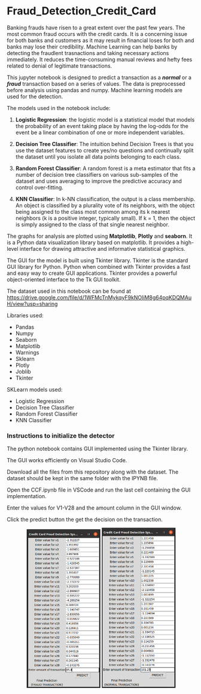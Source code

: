 # Fraud_Detection_Credit_Card

Banking frauds have risen to a great extent over the past few years. The most common fraud occurs with the credit cards. It is a concerning issue for both banks and customers as it may result in financial loses for both and banks may lose their credibility. Machine Learning can help banks by detecting the fraudlent trasnactions and taking necessary actions immediately. It reduces the time-consuming manual reviews and hefty fees related to denial of legitimate transactions.  

This jupyter notebook is designed to predict a transaction as a <b><i>normal</i></b> or a <b><i>fraud</i></b> transaction based on a series of values. The data is preprocessed before analysis using pandas and numpy. Machine learning models are used for the detection.

The models used in the notebook include:

1. <b>Logistic Regression</b>: the logistic model is a statistical model that models the probability of an event taking place by having the log-odds for the event be a linear combination of one or more independent variables.

2. <b>Decision Tree Classifier</b>: The intuition behind Decision Trees is that you use the dataset features to create yes/no questions and continually split the dataset until you isolate all data points belonging to each class.

3. <b>Random Forest Classifier</b>: A random forest is a meta estimator that fits a number of decision tree classifiers on various sub-samples of the dataset and uses averaging to improve the predictive accuracy and control over-fitting.

4. <b>KNN Classifier</b>: In k-NN classification, the output is a class membership. An object is classified by a plurality vote of its neighbors, with the object being assigned to the class most common among its k nearest neighbors (k is a positive integer, typically small). If k = 1, then the object is simply assigned to the class of that single nearest neighbor.


The graphs for analysis are plotted using <b>Matplotlib</b>, <b>Plotly</b> and <b>seaborn</b>. It is a Python data visualization library based on matplotlib. It provides a high-level interface for drawing attractive and informative statistical graphics.

The GUI for the model is built using Tkinter library. Tkinter is the standard GUI library for Python. Python when combined with Tkinter provides a fast and easy way to create GUI applications. Tkinter provides a powerful object-oriented interface to the Tk GUI toolkit.


The dataset used in this notebook can be found at https://drive.google.com/file/d/1WFMcTnMykqyF9kNOIiM8g64pqKDQMAuH/view?usp=sharing

Libraries used:
* Pandas
* Numpy
* Seaborn
* Matplotlib
* Warnings
* Sklearn
* Plotly
* Joblib
* Tkinter

SKLearn models used:
* Logistic Regression
* Decision Tree Classifier
* Random Forest Classifier
* KNN Classifier

### Instructions to initialize the detector

The python notebook contains GUI implemented using the Tkinter library. 

The GUI works efficiently on Visual Studio Code. 

Download all the files from this repository along with the dataset. The dataset should be kept in the same folder with the IPYNB file.

Open the CCF.ipynb file in VSCode and run the last cell containing the GUI implementation.

Enter the values for V1-V28 and the amount column in the GUI window.

Click the predict button the get the decision on the transaction.


<p align="center">
  <img src="/fraud_1.png" width="39%" />
  <img src="/normal_1.png" width="39%" /> 
  
</p>
